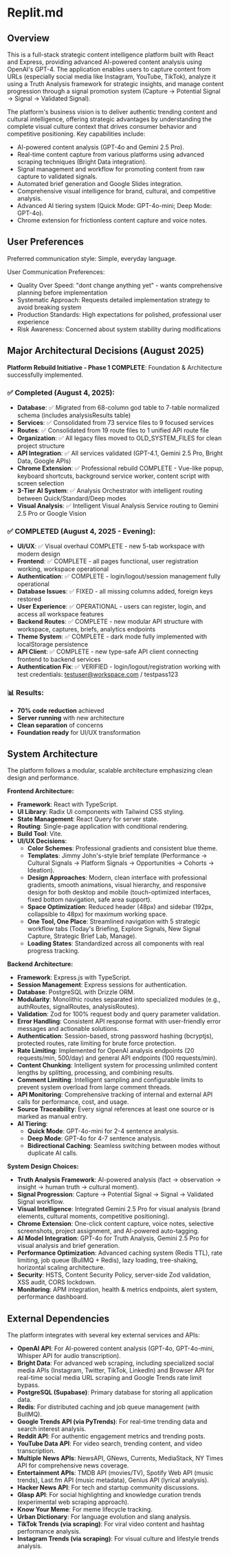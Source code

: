 # Replit.md

## Overview

This is a full-stack strategic content intelligence platform built with React and Express, providing advanced AI-powered content analysis using OpenAI's GPT-4. The application enables users to capture content from URLs (especially social media like Instagram, YouTube, TikTok), analyze it using a Truth Analysis framework for strategic insights, and manage content progression through a signal promotion system (Capture → Potential Signal → Signal → Validated Signal).

The platform's business vision is to deliver authentic trending content and cultural intelligence, offering strategic advantages by understanding the complete visual culture context that drives consumer behavior and competitive positioning. Key capabilities include:
- AI-powered content analysis (GPT-4o and Gemini 2.5 Pro).
- Real-time content capture from various platforms using advanced scraping techniques (Bright Data integration).
- Signal management and workflow for promoting content from raw capture to validated signals.
- Automated brief generation and Google Slides integration.
- Comprehensive visual intelligence for brand, cultural, and competitive analysis.
- Advanced AI tiering system (Quick Mode: GPT-4o-mini; Deep Mode: GPT-4o).
- Chrome extension for frictionless content capture and voice notes.

## User Preferences

Preferred communication style: Simple, everyday language.

User Communication Preferences:
- Quality Over Speed: "dont change anything yet" - wants comprehensive planning before implementation
- Systematic Approach: Requests detailed implementation strategy to avoid breaking system
- Production Standards: High expectations for polished, professional user experience
- Risk Awareness: Concerned about system stability during modifications

## Major Architectural Decisions (August 2025)

**Platform Rebuild Initiative - Phase 1 COMPLETE**: Foundation & Architecture successfully implemented.

### ✅ Completed (August 4, 2025):
- **Database**: ✅ Migrated from 68-column god table to 7-table normalized schema (includes analysisResults table)
- **Services**: ✅ Consolidated from 73 service files to 9 focused services
- **Routes**: ✅ Consolidated from 19 route files to 1 unified API route file
- **Organization**: ✅ All legacy files moved to OLD_SYSTEM_FILES for clean project structure
- **API Integration**: ✅ All services validated (GPT-4.1, Gemini 2.5 Pro, Bright Data, Google APIs)
- **Chrome Extension**: ✅ Professional rebuild COMPLETE - Vue-like popup, keyboard shortcuts, background service worker, content script with screen selection
- **3-Tier AI System**: ✅ Analysis Orchestrator with intelligent routing between Quick/Standard/Deep modes
- **Visual Analysis**: ✅ Intelligent Visual Analysis Service routing to Gemini 2.5 Pro or Google Vision

### ✅ COMPLETED (August 4, 2025 - Evening):
- **UI/UX**: ✅ Visual overhaul COMPLETE - new 5-tab workspace with modern design
- **Frontend**: ✅ COMPLETE - all pages functional, user registration working, workspace operational
- **Authentication**: ✅ COMPLETE - login/logout/session management fully operational
- **Database Issues**: ✅ FIXED - all missing columns added, foreign keys restored
- **User Experience**: ✅ OPERATIONAL - users can register, login, and access all workspace features
- **Backend Routes**: ✅ COMPLETE - new modular API structure with workspace, captures, briefs, analytics endpoints
- **Theme System**: ✅ COMPLETE - dark mode fully implemented with localStorage persistence
- **API Client**: ✅ COMPLETE - new type-safe API client connecting frontend to backend services
- **Authentication Fix**: ✅ VERIFIED - login/logout/registration working with test credentials: testuser@workspace.com / testpass123

### 📊 Results:
- **70% code reduction** achieved
- **Server running** with new architecture
- **Clean separation** of concerns
- **Foundation ready** for UI/UX transformation

## System Architecture

The platform follows a modular, scalable architecture emphasizing clean design and performance.

**Frontend Architecture:**
- **Framework**: React with TypeScript.
- **UI Library**: Radix UI components with Tailwind CSS styling.
- **State Management**: React Query for server state.
- **Routing**: Single-page application with conditional rendering.
- **Build Tool**: Vite.
- **UI/UX Decisions**:
    - **Color Schemes**: Professional gradients and consistent blue theme.
    - **Templates**: Jimmy John's-style brief template (Performance → Cultural Signals → Platform Signals → Opportunities → Cohorts → Ideation).
    - **Design Approaches**: Modern, clean interface with professional gradients, smooth animations, visual hierarchy, and responsive design for both desktop and mobile (touch-optimized interfaces, fixed bottom navigation, safe area support).
    - **Space Optimization**: Reduced header (48px) and sidebar (192px, collapsible to 48px) for maximum working space.
    - **One Tool, One Place**: Streamlined navigation with 5 strategic workflow tabs (Today's Briefing, Explore Signals, New Signal Capture, Strategic Brief Lab, Manage).
    - **Loading States**: Standardized across all components with real progress tracking.

**Backend Architecture:**
- **Framework**: Express.js with TypeScript.
- **Session Management**: Express sessions for authentication.
- **Database**: PostgreSQL with Drizzle ORM.
- **Modularity**: Monolithic routes separated into specialized modules (e.g., authRoutes, signalRoutes, analysisRoutes).
- **Validation**: Zod for 100% request body and query parameter validation.
- **Error Handling**: Consistent API response format with user-friendly error messages and actionable solutions.
- **Authentication**: Session-based, strong password hashing (bcryptjs), protected routes, rate limiting for brute force protection.
- **Rate Limiting**: Implemented for OpenAI analysis endpoints (20 requests/min, 500/day) and general API endpoints (100 requests/min).
- **Content Chunking**: Intelligent system for processing unlimited content lengths by splitting, processing, and combining results.
- **Comment Limiting**: Intelligent sampling and configurable limits to prevent system overload from large comment threads.
- **API Monitoring**: Comprehensive tracking of internal and external API calls for performance, cost, and usage.
- **Source Traceability**: Every signal references at least one source or is marked as manual entry.
- **AI Tiering**:
    - **Quick Mode**: GPT-4o-mini for 2-4 sentence analysis.
    - **Deep Mode**: GPT-4o for 4-7 sentence analysis.
    - **Bidirectional Caching**: Seamless switching between modes without duplicate AI calls.

**System Design Choices:**
- **Truth Analysis Framework**: AI-powered analysis (fact → observation → insight → human truth → cultural moment).
- **Signal Progression**: Capture → Potential Signal → Signal → Validated Signal workflow.
- **Visual Intelligence**: Integrated Gemini 2.5 Pro for visual analysis (brand elements, cultural moments, competitive positioning).
- **Chrome Extension**: One-click content capture, voice notes, selective screenshots, project assignment, and AI-powered auto-tagging.
- **AI Model Integration**: GPT-4o for Truth Analysis, Gemini 2.5 Pro for visual analysis and brief generation.
- **Performance Optimization**: Advanced caching system (Redis TTL), rate limiting, job queue (BullMQ + Redis), lazy loading, tree-shaking, horizontal scaling architecture.
- **Security**: HSTS, Content Security Policy, server-side Zod validation, XSS audit, CORS lockdown.
- **Monitoring**: APM integration, health & metrics endpoints, alert system, performance dashboard.

## External Dependencies

The platform integrates with several key external services and APIs:

- **OpenAI API**: For AI-powered content analysis (GPT-4o, GPT-4o-mini, Whisper API for audio transcription).
- **Bright Data**: For advanced web scraping, including specialized social media APIs (Instagram, Twitter, TikTok, LinkedIn) and Browser API for real-time social media URL scraping and Google Trends rate limit bypass.
- **PostgreSQL (Supabase)**: Primary database for storing all application data.
- **Redis**: For distributed caching and job queue management (with BullMQ).
- **Google Trends API (via PyTrends)**: For real-time trending data and search interest analysis.
- **Reddit API**: For authentic engagement metrics and trending posts.
- **YouTube Data API**: For video search, trending content, and video transcription.
- **Multiple News APIs**: NewsAPI, GNews, Currents, MediaStack, NY Times API for comprehensive news coverage.
- **Entertainment APIs**: TMDB API (movies/TV), Spotify Web API (music trends), Last.fm API (music metadata), Genius API (lyrical analysis).
- **Hacker News API**: For tech and startup community discussions.
- **Glasp API**: For social highlighting and knowledge curation trends (experimental web scraping approach).
- **Know Your Meme**: For meme lifecycle tracking.
- **Urban Dictionary**: For language evolution and slang analysis.
- **TikTok Trends (via scraping)**: For viral video content and hashtag performance analysis.
- **Instagram Trends (via scraping)**: For visual culture and lifestyle trends analysis.